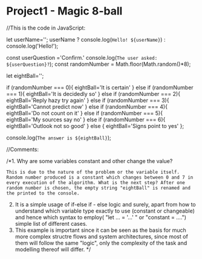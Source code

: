 # Project1 - Magic 8-ball 

//This is the code in JavaScript:

let userName='';
userName ? console.log(`Hello! ${userName}`) : console.log('Hello!');

const userQuestion ='Confirm.'
console.log(`The user asked: ${userQuestion}?`);
const randomNumber = Math.floor(Math.random()*8); 

let eightBall='';

if (randomNumber === 0){
  eightBall='It is certain'
}
else if  (randomNumber === 1){
eightBall='It is decidedly so'
}
else if  (randomNumber === 2){
eightBall='Reply hazy try again'
}
else if  (randomNumber === 3){
eightBall='Cannot predict now'
}
else if  (randomNumber === 4){
eightBall='Do not count on it'
}
else if  (randomNumber === 5){
eightBall='My sources say no'
}
else if (randomNumber === 6){
eightBall='Outlook not so good'
}
else {
eightBall='Signs point to yes'
};

console.log(`The answer is ${eightBall}`);



//Comments:

/*1. Why are some variables constant and other change the value?

    This is due to the nature of the problem or the variable itself. Random number produced is a constant which changes between 0 and 7 in every execution of the algorithm. What is the next step? After one random number is chosen, the empty string "eightBall" is renamed and the printed to the console. 


2. It is a simple usage of if-else if - else logic and surely, apart from how to understand which variable type exactly to use (constant or changeable) and hence which syntax to employ( "let ... = '...' " or "constant = ....") simple list of different cases. 
3. This example is important since it can be seen as the basis for much more complex structre flows and system architectures, since most of them will follow the same "logic", only the complexity of the task and modelling thereof will differ. */


